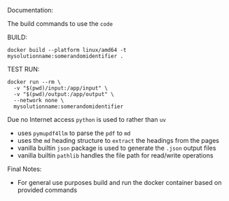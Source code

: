 Documentation:

The build commands to use the `code`

BUILD:
```
docker build --platform linux/amd64 -t mysolutionname:somerandomidentifier .
```

TEST RUN:
```
docker run --rm \    
  -v "$(pwd)/input:/app/input" \
  -v "$(pwd)/output:/app/output" \
  --network none \
  mysolutionname:somerandomidentifier
```

Due no Internet access `python` is used to rather than `uv`
- uses `pymupdf4llm` to parse the `pdf` to `md`
- uses the `md` heading structure to `extract` the headings from the pages
- vanilla builtin `json` package is used to generate the `.json` output files
- vanilla builtin `pathlib` handles the file path for read/write operations

Final Notes:
- For general use purposes build and run the docker container based on provided commands
